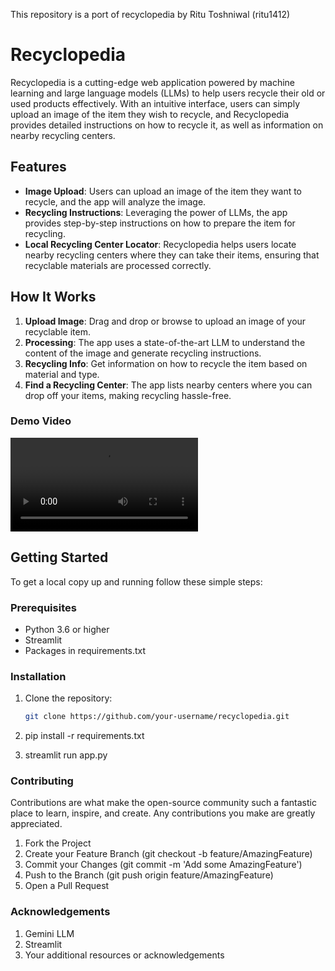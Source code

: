 This repository is a port of recyclopedia by Ritu Toshniwal (ritu1412)

# Recyclopedia

Recyclopedia is a cutting-edge web application powered by machine learning and large language models (LLMs) to help users recycle their old or used products effectively. With an intuitive interface, users can simply upload an image of the item they wish to recycle, and Recyclopedia provides detailed instructions on how to recycle it, as well as information on nearby recycling centers.

## Features

- **Image Upload**: Users can upload an image of the item they want to recycle, and the app will analyze the image.
- **Recycling Instructions**: Leveraging the power of LLMs, the app provides step-by-step instructions on how to prepare the item for recycling.
- **Local Recycling Center Locator**: Recyclopedia helps users locate nearby recycling centers where they can take their items, ensuring that recyclable materials are processed correctly.

## How It Works

1. **Upload Image**: Drag and drop or browse to upload an image of your recyclable item.
2. **Processing**: The app uses a state-of-the-art LLM to understand the content of the image and generate recycling instructions.
3. **Recycling Info**: Get information on how to recycle the item based on material and type.
4. **Find a Recycling Center**: The app lists nearby centers where you can drop off your items, making recycling hassle-free.

### Demo Video

![Demo Video](/asset/demo.mp4 "Demo Video")

## Getting Started

To get a local copy up and running follow these simple steps:

### Prerequisites

- Python 3.6 or higher
- Streamlit
- Packages in requirements.txt

### Installation

1. Clone the repository:
   ```sh
   git clone https://github.com/your-username/recyclopedia.git

2. pip install -r requirements.txt

3. streamlit run app.py

### Contributing

Contributions are what make the open-source community such a fantastic place to learn, inspire, and create. Any contributions you make are greatly appreciated.

1. Fork the Project
2. Create your Feature Branch (git checkout -b feature/AmazingFeature)
3. Commit your Changes (git commit -m 'Add some AmazingFeature')
4. Push to the Branch (git push origin feature/AmazingFeature)
5. Open a Pull Request

### Acknowledgements
1. Gemini LLM
2. Streamlit
3. Your additional resources or acknowledgements

